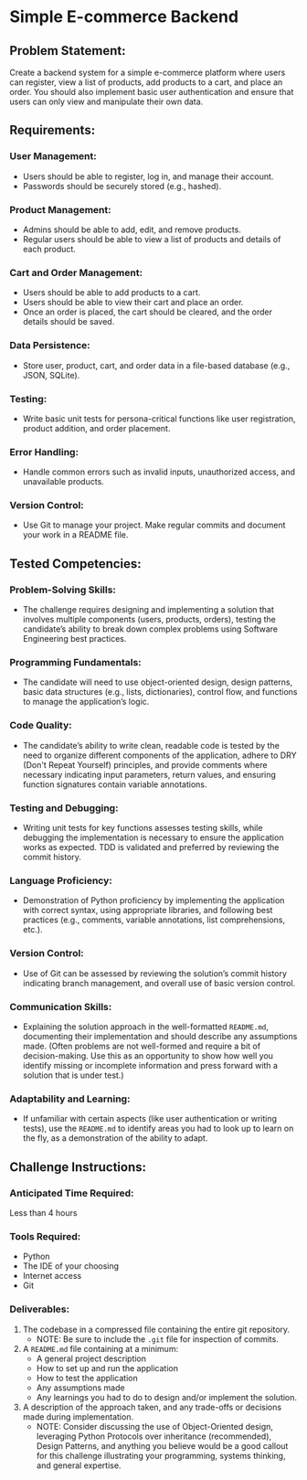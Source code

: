 # Simple E-commerce Backend

## Problem Statement:
Create a backend system for a simple e-commerce platform where users can register, view a list of products, add products to a cart, and place an order. You should also implement basic user authentication and ensure that users can only view and manipulate their own data.

## Requirements:

### User Management:
- Users should be able to register, log in, and manage their account.
- Passwords should be securely stored (e.g., hashed).

### Product Management:
- Admins should be able to add, edit, and remove products.
- Regular users should be able to view a list of products and details of each product.

### Cart and Order Management:
- Users should be able to add products to a cart.
- Users should be able to view their cart and place an order.
- Once an order is placed, the cart should be cleared, and the order details should be saved.

### Data Persistence:
- Store user, product, cart, and order data in a file-based database (e.g., JSON, SQLite).

### Testing:
- Write basic unit tests for persona-critical functions like user registration, product addition, and order placement.

### Error Handling:
- Handle common errors such as invalid inputs, unauthorized access, and unavailable products.

### Version Control:
- Use Git to manage your project. Make regular commits and document your work in a README file.

## Tested Competencies:

### Problem-Solving Skills:
- The challenge requires designing and implementing a solution that involves multiple components (users, products, orders), testing the candidate’s ability to break down complex problems using Software Engineering best practices.

### Programming Fundamentals:
- The candidate will need to use object-oriented design, design patterns, basic data structures (e.g., lists, dictionaries), control flow, and functions to manage the application’s logic.

### Code Quality:
- The candidate’s ability to write clean, readable code is tested by the need to organize different components of the application, adhere to DRY (Don't Repeat Yourself) principles, and provide comments where necessary indicating input parameters, return values, and ensuring function signatures contain variable annotations.

### Testing and Debugging:
- Writing unit tests for key functions assesses testing skills, while debugging the implementation is necessary to ensure the application works as expected. TDD is validated and preferred by reviewing the commit history.

### Language Proficiency:
- Demonstration of Python proficiency by implementing the application with correct syntax, using appropriate libraries, and following best practices (e.g., comments, variable annotations, list comprehensions, etc.).

### Version Control:
- Use of Git can be assessed by reviewing the solution’s commit history indicating branch management, and overall use of basic version control.

### Communication Skills:
- Explaining the solution approach in the well-formatted `README.md`, documenting their implementation and should describe any assumptions made. (Often problems are not well-formed and require a bit of decision-making. Use this as an opportunity to show how well you identify missing or incomplete information and press forward with a solution that is under test.)

### Adaptability and Learning:
- If unfamiliar with certain aspects (like user authentication or writing tests), use the `README.md` to identify areas you had to look up to learn on the fly, as a demonstration of the ability to adapt.

## Challenge Instructions:

### Anticipated Time Required:
Less than 4 hours

### Tools Required:
- Python
- The IDE of your choosing
- Internet access
- Git

### Deliverables:
1. The codebase in a compressed file containing the entire git repository.
    - NOTE: Be sure to include the `.git` file for inspection of commits.
2. A `README.md` file containing at a minimum:
    - A general project description
    - How to set up and run the application
    - How to test the application
    - Any assumptions made
    - Any learnings you had to do to design and/or implement the solution.
3. A description of the approach taken, and any trade-offs or decisions made during implementation.
    - NOTE: Consider discussing the use of Object-Oriented design, leveraging Python Protocols over inheritance (recommended), Design Patterns, and anything you believe would be a good callout for this challenge illustrating your programming, systems thinking, and general expertise.